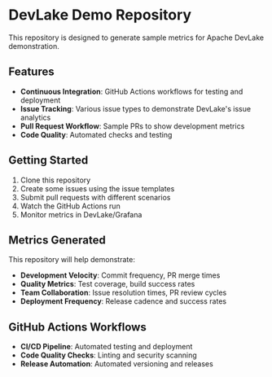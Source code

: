 # DevLake Demo Repository

This repository is designed to generate sample metrics for Apache DevLake demonstration.

## Features

- **Continuous Integration**: GitHub Actions workflows for testing and deployment
- **Issue Tracking**: Various issue types to demonstrate DevLake's issue analytics
- **Pull Request Workflow**: Sample PRs to show development metrics
- **Code Quality**: Automated checks and testing

## Getting Started

1. Clone this repository
2. Create some issues using the issue templates
3. Submit pull requests with different scenarios
4. Watch the GitHub Actions run
5. Monitor metrics in DevLake/Grafana

## Metrics Generated

This repository will help demonstrate:

- **Development Velocity**: Commit frequency, PR merge times
- **Quality Metrics**: Test coverage, build success rates
- **Team Collaboration**: Issue resolution times, PR review cycles
- **Deployment Frequency**: Release cadence and success rates

## GitHub Actions Workflows

- **CI/CD Pipeline**: Automated testing and deployment
- **Code Quality Checks**: Linting and security scanning
- **Release Automation**: Automated versioning and releases